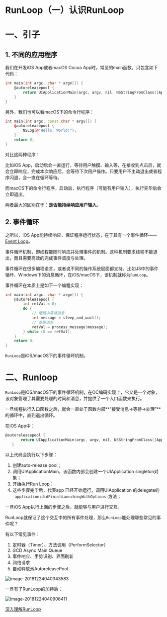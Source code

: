 # RunLoop（一）认识RunLoop

# 一、引子

## 1. 不同的应用程序

我们在开发iOS App或者macOS Cocoa App时，常见的main函数，只包含如下代码：

```objective-c
int main(int argc, char * argv[]) {
    @autoreleasepool {
        return UIApplicationMain(argc, argv, nil, NSStringFromClass([AppDelegate class]));
    }
}
```

另外，我们也可以看macOS下的命令行程序：

```c++
int main(int argc, const char * argv[]) {
    @autoreleasepool {
        NSLog(@"Hello, World!");
    }
    return 0;
}
```

对比这两种程序：

比如iOS App，启动后会一直运行，等待用户触摸、输入等，在接收到点击后，就会立即响应，完成本次响应后，会等待下次用户操作。只要用户不主动退出或者程序闪退，会一直在循环等待。

而macOS下的命令行程序，启动后，执行程序（可能有用户输入），执行完毕后会立即退出。

两者最大的区别在于：**是否能持续响应用户输入**。

## 2. 事件循环

之所以，iOS App能持续响应，保证程序运行状态，在于其有一个事件循环——[Event Loop](https://en.wikipedia.org/wiki/Event_loop)。

事件循环机制，即线程能随时响应并处理事件的机制。这种机制要求线程不能退出，而且需要高效的完成事件调度与处理。

事件循环在很多编程语言，或者说不同的操作系统层面都支持。比如JS中的事件循环、Windows下的消息循环，在iOS/macOS下，该机制就称为`RunLoop`。

事件循环在本质上是如下一个编程实现：

```objective-c
int main(int argc, char * argv[]) {
    @autoreleasepool {
        int retVal = 0;
        do {
            // 睡眠中等待消息
            int message = sleep_and_wait();
            // 处理消息
            retVal = process_message(message);
        } while (0 == retVal);
    }
    return 0;
}
```

`RunLoop`是iOS/macOS下的事件循环机制。

# 二、Runloop

`RunLoop`是iOS/macOS下的事件循环机制，在OC编码实现上，它又是一个对象，该对象管理了其需要处理的时间和消息，并提供了一个入口函数来执行。

一旦线程执行入口函数之后，就会一直处于函数内部**“接受消息->等待->处理”**的循环中，直到退出循环。

在iOS App中：

```objective-c
@autoreleasepool {
       return UIApplicationMain(argc, argv, nil, NSStringFromClass([AppDelegate class]));
   }
```

以上代码会执行以下步骤：

1. 创建auto-release pool；
2. 调用UIApplicationMain，该函数内部会创建一个UIApplication singleton对象；
3. 开始执行Run Loop；
4. 这些步骤完毕后，代表app 已经开始运行，调用UIApplication 的delegate的 `-application:didFinishLaunchingWithOptions:`方法；



一旦iOS App执行上面的步骤之后，就能够与用户进行交互。

RunLoop就保证了这个交互中的所有事件处理，那么`RunLoop`能处理哪些常见的事件呢？

有以下常见事件：

1. 定时器（Timer）、方法调用（PerformSelector）
2. GCD Async Main Queue
3. 事件响应、手势识别、界面刷新
4. 网络请求
5. 自动释放池AutoreleasePool

![image-20181224040343583](https://raw.githubusercontent.com/awanglilong/blog/main/uPic/2018-12-23-200344.png)

一旦有了RunLoop的加持后：

![image-20181224040906411](https://raw.githubusercontent.com/awanglilong/blog/main/uPic/2018-12-23-200907.png)



[深入理解RunLoop](https://blog.ibireme.com/2015/05/18/runloop/)

